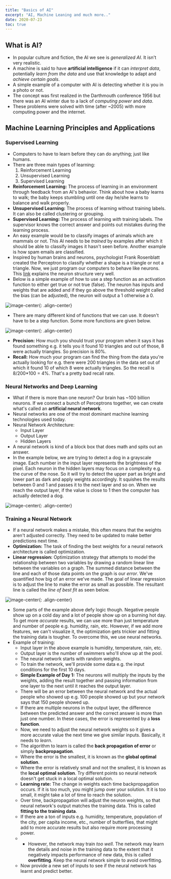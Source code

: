 ```yaml
---
title: "Basics of AI"
excerpt: "AI, Machine Leaning and much more.."
date: 2020-07-23
toc: true
---
```


## What is AI?

- In popular culture and fiction, the AI we see is *generalized AI*. It isn't very realistic.
- A machine is said to have **artificial intelligence** if it can *interpret data*, potentially *learn from the data* and use that knowledge to adapt and *achieve certain goals*.
- A simple example of a computer with AI is detecting whether it is you in a photo or not.
- The concept was first realized in the Darthmouth conference 1956 but there was an AI winter due to a lack of *computing power* and *data*.
- These problems were solved with time (after ~2005) with more computing power and the internet.


## Machine Learning Principles and Applications

### Supervised Learning

- Computers to have to learn before they can do anything; just like humans.
- There are three main types of learning:
  1. Reinforcement Learning
  2. Unsupervised Learning
  3. Supervised Learning
- **Reinforcement Learning:** The process of learning in an environment through feedback from an AI's behavior. Think about how a baby learns to walk; the baby keeps stumbling until one day he/she learns to balance and walk properly.
- **Unsupervised Learning:** The process of learning without training labels. It can also be called clustering or grouping.
- **Supervised Learning:** The process of learning *with* training labels. The supervisor knows the correct answer and points out mistakes during the learning process.
- An easy example would be to classify images of animals which are mammals or not. This AI needs to be *trained* by examples after which it should be able to classify images it hasn't seen before. Another example is how spam emails are classified.
- Inspired by human brains and neurons, psychologist Frank Rosenblatt created the Perceptron to classify whether a shape is a triangle or not a triangle. Now, we just program our computers to behave like neurons. This [link](https://medium.com/artificial-neural-networks/introduction-to-neurons-in-neural-networks-71828d040a65) explains the neuron structure very well.
- Below is a simple example of how to use a step function as an activation function to either get true or not true (false). The neuron has inputs and weights that are added and if they go above the threshold weight called the bias (can be adjusted), the neuron will output a 1 otherwise a 0.

![image-center](/images/computerscience/supervised_learning_01.JPG){: .align-center}

- There are many different kind of functions that we can use. It doesn't have to be a step function. Some more functions are given below.

![image-center](/images/computerscience/supervised_learning_02.JPG){: .align-center}

- **Precision:** How much you should trust your program when it says it has found something e.g. it tells you it found 10 triangles and out of those, 8 were actually triangles. So precision is 80%.
- **Recall:** How much your program can find the thing from the data you're actually looking for e.g. there were 200 triangles in the data set out of which it found 10 of which 8 were actually triangles. So the recall is 8/200*100 = 4%. That's a pretty bad recall rate.

### Neural Networks and Deep Learning

- What if there is more than one neuron? Our brain has ~100 billion neurons. If we connect a bunch of Perceptrons together, we can create what's called an **artificial neural network**.
- Neural networks are one of the most dominant machine learning technologies used today.
- Neural Network Architecture:
  - Input Layer
  - Output Layer
  - Hidden Layers
- A neural network is kind of a block box that does math and spits out an answer.
- In the example below, we are trying to detect a dog in a grayscale image. Each number in the input layer represents the brightness of the pixel. Each neuron in the hidden layers may focus on a complexity e.g. the curve of the nose. So it will try to detect the upper part as bright and lower part as dark and apply weights accordingly. It squishes the results between 0 and 1 and passes it to the next layer and so on. When we reach the output layer, if the value is close to 1 then the computer has actually detected a dog.

![image-center](/images/computerscience/neural_network_1.JPG){: .align-center}


### Training a Neural Network

- If a neural network makes a mistake, this often means that the weights aren't adjusted correctly. They need to be updated to make better predictions next time.
- **Optimization:** The task of finding the best weights for a neural network architecture is called optimization.
- **Linear regression:** Optimization strategy that attempts to model the relationship between two variables by drawing a random linear line between the variables on a graph. The summed distance between the line and each of those data points on the graph is our *error*. We've quantified how big of an error we've made. The goal of linear regression is to adjust the line to make the error as small as possible. The resultant line is called the *line of best fit* as seen below.

![image-center](/images/computerscience/neural_network_2.JPG){: .align-center}

- Some parts of the example above defy logic though. Negative people show up on a cold day and a lot of people show up on a burning hot day. To get more *accurate* results, we can use more than just temperature and number of people e.g. humidity, rain, etc. However, if we add more features, we can't visualize it, the optimization gets trickier and fitting the training data is tougher. To overcome this, we use neural networks.
- Example of training:
  - Input layer in the above example is humidity, temperature, rain, etc.
  - Output layer is the number of swimmers who'll show up at the pool.
  - The neural network starts with random weights.
  - To train the network, we'll provide some data e.g. the input conditions for the first 10 days.
  - **Simple Example of Day 1:** The neurons will multiply the inputs by the weights, adding the result together and passing information from one layer to the next until it reaches the output layer.
  - There will be an error between the neural network and the actual people who showed up e.g. 100 people showed up but your network says that 150 people showed up.
  - If there are multiple neurons in the output layer, the difference between the predicted answer and the correct answer is more than just one number. In these cases, the error is represented by a **loss function**.
  - Now, we need to adjust the neural network weights so it gives a more accurate value the next time we give similar inputs. Basically, it needs to *learn*.
  - The algorithm to learn is called the **back propagation of error** or simply **backpropagation**.
  - Where the error is the smallest, it is known as the **global optimal solution**.
  - Where the error is relatively small and not the smallest, it is known as the **local optimal solution**. Try different points so neural network doesn't get stuck in a local optimal solution.
  - **Learning rate:** The change in weights each time backpropagation occurs. If it is too much, you might jump over your solution. It it is too small, it might take a lot of time to reach the solution.
  - Over time, backpropagation will adjust the neuron weights, so that neural network's output matches the training data. This is called **fitting to the training data**.
  - If there are a ton of inputs e.g. humidity, temperature, population of the city, per capita income, etc., number of butterflies, that might add to more accurate results but also require more processing power.
  - - However, the network may train *too well*. The network may learn the details and noise in the training data to the extent that it negatively impacts performance of new data, this is called **overfitting**. Keep the neural network simple to avoid overfitting.
  - Now provide a new set of inputs to see if the neural network has learnt and predict better.
